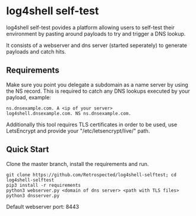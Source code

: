 log4shell self-test
=================
log4shell self-test povides a platform allowing users to self-test their environment by pasting around payloads to try and trigger a DNS lookup.

It consists of a webserver and dns server (started seperately) to generate payloads and catch hits.

Requirements
---------------
Make sure you point you delegate a subdomain as a name server by using the NS record. This is required to catch any DNS lookups executed by your payload, example:

```
ns.dnsexample.com. A <ip of your server>
log4shell.dnsexample.com. NS ns.dnsexample.com.
```

Additionally this tool requires TLS certificates in order to be used, use LetsEncrypt and provide your "/etc/letsencrypt/live/<domain>" path.

Quick Start
---------------
Clone the master branch, install the requirements and run.

```
git clone https://github.com/Retrospected/log4shell-selftest; cd log4shell-selftest
pip3 install -r requirements
python3 webserver.py <domain of dns server> <path with TLS files>
python3 dnsserver.py
```

Default webserver port: 8443
